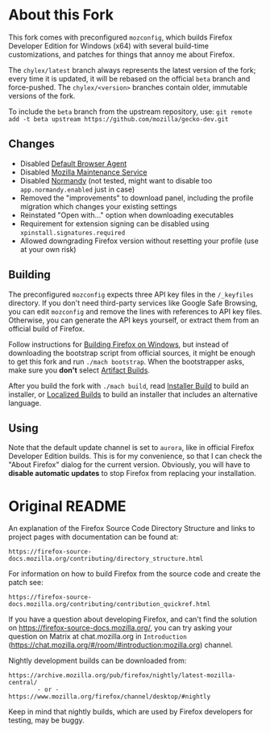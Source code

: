 # About this Fork

This fork comes with preconfigured `mozconfig`, which builds Firefox Developer Edition for Windows (x64) with several build-time customizations, and patches for things that annoy me about Firefox.

The `chylex/latest` branch always represents the latest version of the fork; every time it is updated, it will be rebased on the official `beta` branch and force-pushed. The `chylex/<version>` branches contain older, immutable versions of the fork.

To include the `beta` branch from the upstream repository, use: `git remote add -t beta upstream https://github.com/mozilla/gecko-dev.git`

## Changes

* Disabled [Default Browser Agent](https://firefox-source-docs.mozilla.org/toolkit/mozapps/defaultagent/default-browser-agent/index.html)
* Disabled [Mozilla Maintenance Service](https://support.mozilla.org/en-US/kb/what-mozilla-maintenance-service)
* Disabled [Normandy](https://mozilla.github.io/normandy/dev/concepts.html) (not tested, might want to disable too `app.normandy.enabled` just in case)
* Removed the "improvements" to download panel, including the profile migration which changes your existing settings
* Reinstated "Open with..." option when downloading executables
* Requirement for extension signing can be disabled using `xpinstall.signatures.required`
* Allowed downgrading Firefox version without resetting your profile (use at your own risk)

## Building

The preconfigured `mozconfig` expects three API key files in the `/_keyfiles` directory. If you don't need third-party services like Google Safe Browsing, you can edit `mozconfig` and remove the lines with references to API key files. Otherwise, you can generate the API keys yourself, or extract them from an official build of Firefox.

Follow instructions for [Building Firefox on Windows](https://firefox-source-docs.mozilla.org/setup/windows_build.html), but instead of downloading the bootstrap script from official sources, it might be enough to get this fork and run `./mach bootstrap`. When the bootstrapper asks, make sure you **don't** select [Artifact Builds](https://firefox-source-docs.mozilla.org/contributing/build/artifact_builds.html).

After you build the fork with `./mach build`, read [Installer Build](https://firefox-source-docs.mozilla.org/browser/installer/windows/installer/InstallerBuild.html) to build an installer, or [Localized Builds](https://firefox-source-docs.mozilla.org/build/buildsystem/locales.html) to build an installer that includes an alternative language.

## Using

Note that the default update channel is set to `aurora`, like in official Firefox Developer Edition builds. This is for my convenience, so that I can check the "About Firefox" dialog for the current version. Obviously, you will have to **disable automatic updates** to stop Firefox from replacing your installation.

# Original README

An explanation of the Firefox Source Code Directory Structure and links to
project pages with documentation can be found at:

    https://firefox-source-docs.mozilla.org/contributing/directory_structure.html

For information on how to build Firefox from the source code and create the patch see:

    https://firefox-source-docs.mozilla.org/contributing/contribution_quickref.html

If you have a question about developing Firefox, and can't find the solution
on https://firefox-source-docs.mozilla.org/, you can try asking your question on Matrix at chat.mozilla.org in `Introduction` (https://chat.mozilla.org/#/room/#introduction:mozilla.org) channel.


Nightly development builds can be downloaded from:

    https://archive.mozilla.org/pub/firefox/nightly/latest-mozilla-central/
            - or -
    https://www.mozilla.org/firefox/channel/desktop/#nightly

Keep in mind that nightly builds, which are used by Firefox developers for
testing, may be buggy.
